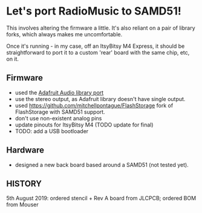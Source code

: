 # Let's port RadioMusic to SAMD51!

This involves altering the firmware a little. It's also reliant on a pair of
library forks, which always makes me uncomfortable.

Once it's running - in my case, off an ItsyBitsy M4 Express, it should be
straightforward to port it to a custom 'rear' board with the same chip, etc, on
it.

## Firmware

* used the [Adafruit Audio library port](https://github.com/adafruit/audio)
* use the stereo output, as Adafruit library doesn't have single output.
* used https://github.com/mitchellpontague/FlashStorage fork of FlashStorage
  with SAMD51 support.
* don't use non-existent analog pins
* update pinouts for ItsyBitsy M4 (TODO update for final)
* TODO: add a USB bootloader

## Hardware

* designed a new back board based around a SAMD51 (not tested yet).



## HISTORY

5th August 2019: ordered stencil + Rev A board from JLCPCB; ordered BOM from Mouser